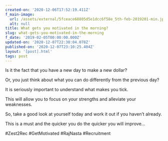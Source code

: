 ```yaml
---
created-on: '2020-12-06T17:52:19.411Z'
f_main-image:
  url: /assets/external/5fceace68805d5e1dcc6f58e_5th-feb-2019201-min.jpeg
  alt: null
title: What gets you motivated in the morning?
slug: what-gets-you-motivated-in-the-morning
f_date: '2019-02-05T00:00:00.000Z'
updated-on: '2020-12-07T22:30:04.078Z'
published-on: '2020-12-07T23:10:25.404Z'
layout: '[post].html'
tags: post
---
```


Is it the fact that you have a new day to make a new dollar?

Or, you just think about what you can do differently from the previous day?

It is seriously important to understand what makes you tick.

This will allow you to focus on your strengths and alleviate your weaknesses.

So, take a good look at yourself today and work it out if you haven’t already.

This is a must and the quicker you do the quicker you will improve…

#Zest2Rec #GetMotivated #RajNasta #Recruitment
